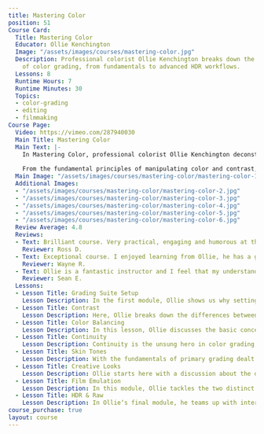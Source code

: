 ```yaml
---
title: Mastering Color
position: 51
Course Card:
  Title: Mastering Color
  Educator: Ollie Kenchington
  Image: "/assets/images/courses/mastering-color.jpg"
  Description: Professional colorist Ollie Kenchington breaks down the art and science
    of color grading, from fundamentals to advanced HDR workflows.
  Lessons: 8
  Runtime Hours: 7
  Runtime Minutes: 30
  Topics:
  - color-grading
  - editing
  - filmmaking
Course Page:
  Video: https://vimeo.com/287940030
  Main Title: Mastering Color
  Main Text: |-
    In Mastering Color, professional colorist Ollie Kenchington deconstructs the art and science of color grading, providing a complete guide to professional color for video. 
    
    From the fundamental principles of manipulating color and contrast, to the latest HDR workflows with raw media, Ollie leaves no stone un-turned in this comprehensive masterclass that is relevant to beginners and professional colorists alike.
  Main Image: "/assets/images/courses/mastering-color/mastering-color-1.jpg"
  Additional Images: 
  - "/assets/images/courses/mastering-color/mastering-color-2.jpg"
  - "/assets/images/courses/mastering-color/mastering-color-3.jpg"
  - "/assets/images/courses/mastering-color/mastering-color-4.jpg"
  - "/assets/images/courses/mastering-color/mastering-color-5.jpg"
  - "/assets/images/courses/mastering-color/mastering-color-6.jpg"
  Review Average: 4.8
  Reviews:
  - Text: Brilliant course. Very practical, engaging and humorous at the same time. Suitable for beginners and professionals looking to branch out alike.
    Reviewer: Ross D.
  - Text: Exceptional course. I enjoyed learning from Ollie, he has a great way of communicating complex and technical information into easily digestible concepts. I'm by no means a 'colour master' now but I have a much better understanding of the grading process and how it relates to shooting content. I'm looking forward to watching his other classes!
    Reviewer: Wayne R.
  - Text: Ollie is a fantastic instructor and I feel that my understanding of color is significantly improved after this course. I'm already noticing a greater appreciation and understanding of color choices in the films I am watching. Highly recommended.
    Reviewer: Sean E.
  Lessons:
  - Lesson Title: Grading Suite Setup
    Lesson Description: In the first module, Ollie shows us why setting up an environment where your eyes and monitors can be trusted is of vital importance. As well as seeing how professional suites are configured, thanks to a rare interview with CHEAT lead colorist, Toby Tomkins, Ollie also gives practical tips on how to create a home suite on a budget and how to calibrate your own monitors. He finishes up with advice on working with clients in the room, and how to decode emotive keywords that clients might use to describe the look they are after.
  - Lesson Title: Contrast
    Lesson Description: Here, Ollie breaks down the differences between contrast, tonality, dynamic range and luminance perception. He also teaches us the fundamentals of reading histograms and waveform monitors, to help avoid clipping and crushing when using lift, gamma, gain controls. To help illustrate these topics, Ollie uses a broadcast commercial for a sofa company, where contrast is used to make the product stand out against its surroundings.
  - Lesson Title: Color Balancing
    Lesson Description: In this lesson, Ollie discusses the basic concepts of the additive color model and how we can use this knowledge to counteract color casts in our images. Along the way, we learn how to use the Parade, Vectorscope, RGB Overlay Waveform Monitor and RGB picker. We also hear from acclaimed cinematographer Brett Danton, as he discusses how important accurate colors are to him and his clients.
  - Lesson Title: Continuity
    Lesson Description: Continuity is the unsung hero in color grading, and an often overlooked part of the process. In this lesson, Ollie takes on the challenge of matching Canon and Sony cameras on a multicam shoot, using an X-Rite Color Checker Video chart. He then breaks down his workflow for creating visual harmony across a sequence of shots in a short film (The Storm, created by Vimeo Staff Pick winning director, Sam Buchanan), while discussing stills, image wipes and split screens along the way.
  - Lesson Title: Skin Tones
    Lesson Description: With the fundamentals of primary grading dealt with, Ollie now turns his attention to one of the most important parts of color grading - skin tones. What are memory colors? Is there such a thing as the perfect skin tone? How do we make faces look realistic, yet cinematic at the same time? All these questions are answered by Ollie in this module, with valuable contributions made along the way by Academy award winning make up artist, Peter Swords King.
  - Lesson Title: Creative Looks
    Lesson Description: Ollie starts here with a discussion about the differences between technical and creative LUTs. Ollie talks about the importance of owning your own images and gives tips on how to develop your own looks using curves and qualifiers, the differences between monochrome and desaturated looks and how to use split screens and versions in DaVinci Resolve to audition looks quickly.
  - Lesson Title: Film Emulation
    Lesson Description: In this module, Ollie tackles the two distinct areas of the look of film - texture and colour. What can you do with stock effects? What can be achieved with dedicated tools, like FilmConvert? Ollie uses the latest music video from acclaimed celluloid DP, Jamie Harding, to show how he matches footage from the Arri Alexa and Arri SR2. He also gives a demonstration of how he addresses film halation, using simple techniques in DaVinci Resolve.
  - Lesson Title: HDR & Raw
    Lesson Description: In Ollieʼs final module, he teams up with internationally renowned filmmaker, Philip Bloom, to look at the future of film production and delivery - HDR. Starting off in Philipʼs hometown of Richmond, the pair shoot ProRes RAW and Canon Raw Light during golden hour, while discussing the dos and donʼts of recording for HDR delivery. Ollie then heads back to the grading suite to show Philip what his work looks like on a 1000 nit HDR monitor, and how to set up, grade and deliver HDR video. Ollie also talks about raw workflow and how working in raw can benefit your clients, even if you are only delivering in HD SDR.
course_purchase: true
layout: course
---
```


